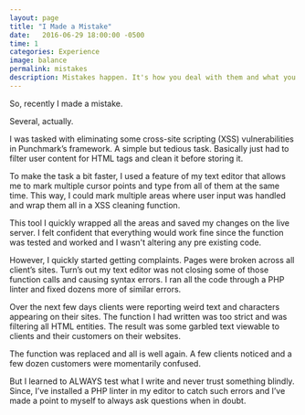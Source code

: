 ```yaml
---
layout: page
title: "I Made a Mistake"
date:   2016-06-29 18:00:00 -0500
time: 1
categories: Experience
image: balance
permalink: mistakes
description: Mistakes happen. It's how you deal with them and what you take with you going forward that matters.
---
```

So, recently I made a mistake.

Several, actually.

I was tasked with eliminating some cross-site scripting (XSS) vulnerabilities in Punchmark’s framework. A simple but tedious task. Basically just had to filter user content for HTML tags and clean it before storing it. 

To make the task a bit faster, I used a feature of my text editor that allows me to mark multiple cursor points and type from all of them at the same time. This way, I could mark multiple areas where user input was handled and wrap them all in a XSS cleaning function. 

This tool I quickly wrapped all the areas and saved my changes on the live server. I felt confident that everything would work fine since the function was tested and worked and I wasn't altering any pre existing code. 

However, I quickly started getting complaints. Pages were broken across all client’s sites. Turn’s out my text editor was not closing some of those function calls and causing syntax errors. I ran all the code through a PHP linter and fixed dozens more of similar errors. 

Over the next few days clients were reporting weird text and characters appearing on their sites. The function I had written was too strict and was filtering all HTML entities. The result was some garbled text viewable to clients and their customers on their websites. 

The function was replaced and all is well again. A few clients noticed and a few dozen customers were momentarily confused. 

But I learned to ALWAYS test what I write and never trust something blindly. Since, I’ve installed a PHP linter in my editor to catch such errors and I’ve made a point to myself to always ask questions when in doubt. 
